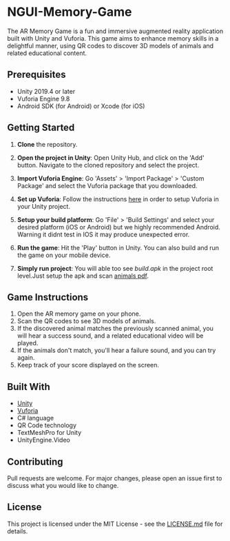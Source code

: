 # NGUI-Memory-Game

The AR Memory Game is a fun and immersive augmented reality application built with Unity and Vuforia. This game aims to enhance memory skills in a delightful manner, using QR codes to discover 3D models of animals and related educational content.

## Prerequisites

-   Unity 2019.4 or later
-   Vuforia Engine 9.8
-   Android SDK (for Android) or Xcode (for iOS)

## Getting Started

1.  **Clone** the repository.

2.  **Open the project in Unity**: Open Unity Hub, and click on the 'Add' button. Navigate to the cloned repository and select the project.

3.  **Import Vuforia Engine**: Go 'Assets' > 'Import Package' > 'Custom Package' and select the Vuforia package that you downloaded.

4.  **Set up Vuforia**: Follow the instructions [here](https://library.vuforia.com/articles/Training/getting-started-with-vuforia-in-unity.html) in order to setup Vuforia in your Unity project.

5.  **Setup your build platform**: Go 'File' > 'Build Settings' and select your desired platform (iOS or Android) but we highly recommended Android. Warning it didnt test in IOS it may produce unexpected error.

6.  **Run the game**: Hit the 'Play' button in Unity. You can also build and run the game on your mobile device.
   
7.  **Simply run project**: You will able too see *build.apk* in the project root level.Just setup the apk and scan [animals pdf](qrcode_animals.pdf).
   

## Game Instructions


1.  Open the AR memory game on your phone.
2.  Scan the QR codes to see 3D models of animals.
3.  If the discovered animal matches the previously scanned animal, you will hear a success sound, and a related educational video will be played.
4.  If the animals don't match, you'll hear a failure sound, and you can try again.
5.  Keep track of your score displayed on the screen.

## Built With


-   [Unity](https://unity.com/)
-   [Vuforia](https://developer.vuforia.com/)
-   C# language
-   QR Code technology
-   TextMeshPro for Unity
-   UnityEngine.Video

## Contributing


Pull requests are welcome. For major changes, please open an issue first to discuss what you would like to change.

## License

This project is licensed under the MIT License - see the [LICENSE.md](LICENSE.md) file for details.